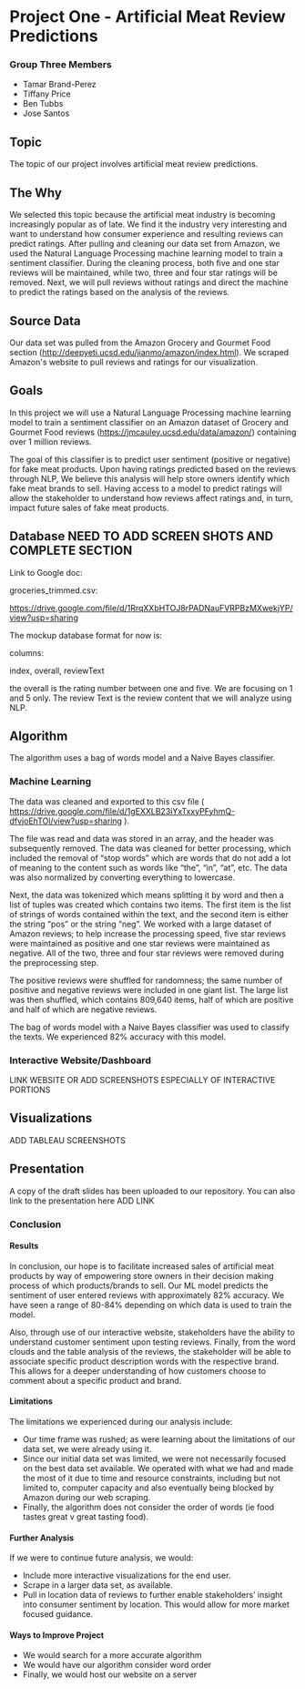 # Project One - Artificial Meat Review Predictions

### Group Three Members 
 - Tamar Brand-Perez
 - Tiffany Price
 - Ben Tubbs
 - Jose Santos

## Topic

The topic of our project involves artificial meat review predictions.  

## The Why

We selected this topic because the artificial meat industry is becoming increasingly popular as of late.  We find it the industry very interesting and want to understand how consumer experience and resulting reviews can predict ratings. After pulling and cleaning our data set from Amazon, we used the Natural Language Processing machine learning model to train a sentiment classifier. During the cleaning process, both five and one star reviews will be maintained, while two, three and four star ratings will be removed.  Next, we will pull reviews without ratings and direct the machine to predict the ratings based on the analysis of the reviews.  

## Source Data

Our data set was pulled from the Amazon Grocery and Gourmet Food section (http://deepyeti.ucsd.edu/jianmo/amazon/index.html).  We scraped Amazon's website to pull reviews and ratings for our visualization. 

## Goals

In this project we will use a Natural Language Processing machine learning model to train a sentiment classifier on an Amazon dataset of Grocery and Gourmet Food reviews (https://jmcauley.ucsd.edu/data/amazon/) containing over 1 million reviews.  

The goal of this classifier is to predict user sentiment (positive or negative) for fake meat products.  Upon having ratings predicted based on the reviews through NLP, We believe this analysis will help store owners identify which fake meat brands to sell. Having access to a model to predict ratings will allow the stakeholder to understand how reviews affect ratings and, in turn, impact future sales of fake meat products.

## Database NEED TO ADD SCREEN SHOTS AND COMPLETE SECTION

Link to Google doc:

groceries_trimmed.csv:

https://drive.google.com/file/d/1RrqXXbHTOJ8rPADNauFVRPBzMXwekjYP/view?usp=sharing

The mockup database format for now is:

columns:

index, overall, reviewText

the overall is the rating number between one and five. We are focusing on 1 and 5 only. The review Text is the review content that we will analyze using NLP.

## Algorithm

The algorithm uses a bag of words model and a Naive Bayes classifier.  

### Machine Learning

The data was cleaned and exported to this csv file ( https://drive.google.com/file/d/1gEXXLB23iYxTxxyPFyhmQ-dfvjoEhTOl/view?usp=sharing ).  

The file was read and data was stored in an array, and the header was subsequently removed.  The data was cleaned for better processing, which included the removal of “stop words” which are words that do not add a lot of meaning to the content such as words like “the”, “in”, “at”, etc.  The data was also normalized by converting everything to lowercase.

Next, the data was tokenized which means splitting it by word and then a list of tuples was created which contains two items.  The first item is the list of strings of words contained within the text, and the second item is either the string “pos” or the string “neg”.  We worked with a large dataset of Amazon reviews; to help increase the processing speed, five star reviews were maintained as positive and one star reviews were maintained as negative.  All of the two, three and four star reviews were removed during the preprocessing step.

The positive reviews were shuffled for randomness; the same number of positive and negative reviews were included in one giant list.  The large list was then shuffled, which contains 809,640 items, half of which are positive and half of which are negative reviews.  

The bag of words model with a Naive Bayes classifier was used to classify the texts.  We experienced 82% accuracy with this model.  

### Interactive Website/Dashboard

LINK WEBSITE OR ADD SCREENSHOTS ESPECIALLY OF INTERACTIVE PORTIONS


## Visualizations
ADD TABLEAU SCREENSHOTS

## Presentation
A copy of the draft slides has been uploaded to our repository.  You can also link to the presentation here ADD LINK

### Conclusion
#### Results
In conclusion, our hope is to facilitate increased sales of artificial meat products by way of empowering store owners in their decision making process of which products/brands to sell.  Our ML model predicts the sentiment of user entered reviews with approximately 82% accuracy.  We have seen a range of 80-84% depending on which data is used to train the model.

Also, through use of our interactive website, stakeholders have the ability to understand customer sentiment upon testing reviews.
Finally, from the word clouds and the table analysis of the reviews, the stakeholder will be able to associate specific product description words with the respective brand. This allows for a deeper understanding of how customers choose to comment about a specific product and brand. 

#### Limitations
The limitations we experienced during our analysis include:
 - Our time frame was rushed; as were learning about the limitations of our data set, we were already using it. 
 - Since our initial data set was limited, we were not necessarily focused on the best data set available.  We operated with what we had and made the most of it due to time and resource constraints, including but not limited to, computer capacity and also eventually being blocked by Amazon during our web scraping.
 - Finally, the algorithm does not consider the order of words (ie food tastes great v great tasting food).

#### Further Analysis
If we were to continue future analysis, we would:
 - Include more interactive visualizations for the end user.
 - Scrape in a larger data set, as available.
 - Pull in location data of reviews to further enable stakeholders’ insight into consumer sentiment by location. This would allow for more market focused guidance. 

#### Ways to Improve Project
 - We would search for a more accurate algorithm
 - We would have our algorithm consider word order
 - Finally, we would host our website on a server
